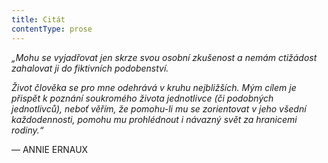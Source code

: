 ```yaml
---
title: Citát
contentType: prose
---
```


<section>

_„Mohu se vyjadřovat jen skrze svou osobní zkušenost a nemám ctižádost zahalovat ji do fiktivních podobenství._

_Život člověka se pro mne odehrává v kruhu nejbližších. Mým cílem je přispět k poznání soukromého života jednotlivce (či podobných jednotlivců), neboť věřím, že pomohu-li mu se zorientovat v jeho všední každodennosti, pomohu mu prohlédnout i návazný svět za hranicemi rodiny.“_

— ANNIE ERNAUX

</section>
